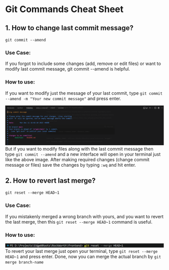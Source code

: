 # Git Commands Cheat Sheet

## 1. How to change last commit message?
```
git commit --amend
```
### Use Case:
If you forgot to include some changes (add, remove or edit files) or want to modify last commit message, git commit --amend is helpful.

### How to use:
If you want to modify just the message of your last commit, type `git commit --amend -m "Your new commit message"` and press enter.

![Git amend](./resources/images/git%20amend.png)
But if you want to modify files along with the last commit message then type `git commit --amend` and a new interface will open in your terminal just like the above image. After making required changes (change commit message or files) save the changes by typing `:wq` and hit enter.

## 2. How to revert last merge?
```
git reset --merge HEAD~1
```
### Use Case:
If you mistakenly merged a wrong branch with yours, and you want to revert the last merge, then this `git reset --merge HEAD~1` command is useful.

### How to use:
![Git revert merge](./resources/images/revert%20merge.png)
To revert your last merge just open your terminal, type `git reset --merge HEAD~1` and press enter. Done, now you can merge the actual branch by `git merge branch-name`

